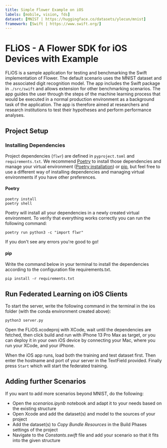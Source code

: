 ```yaml
---
title: Simple Flower Example on iOS
labels: [mobile, vision, fds]
dataset: [MNIST | https://huggingface.co/datasets/ylecun/mnist]
framework: [Swift | https://www.swift.org/]
---
```


# FLiOS - A Flower SDK for iOS Devices with Example

FLiOS is a sample application for testing and benchmarking the Swift implementation of Flower. The default scenario uses the MNIST dataset and the associated digit recognition model. The app includes the Swift package in `./src/swift` and allows extension for other benchmarking scenarios. The app guides the user through the steps of the machine learning process that would be executed in a normal production environment as a background task of the application. The app is therefore aimed at researchers and research institutions to test their hypotheses and perform performance analyses.

## Project Setup

### Installing Dependencies

Project dependencies (`flwr`) are defined in `pyproject.toml` and `requirements.txt`. We recommend [Poetry](https://python-poetry.org/docs/) to install those dependencies and manage your virtual environment ([Poetry installation](https://python-poetry.org/docs/#installation)) or [pip](https://pip.pypa.io/en/latest/development/), but feel free to use a different way of installing dependencies and managing virtual environments if you have other preferences.

#### Poetry

```shell
poetry install
poetry shell
```

Poetry will install all your dependencies in a newly created virtual environment. To verify that everything works correctly you can run the following command:

```shell
poetry run python3 -c "import flwr"
```

If you don't see any errors you're good to go!

#### pip

Write the command below in your terminal to install the dependencies according to the configuration file requirements.txt.

```shell
pip install -r requirements.txt
```

## Run Federated Learning on iOS Clients

To start the server, write the following command in the terminal in the ios folder (with the conda environment created above):

```shell
python3 server.py
```

Open the FLiOS.xcodeproj with XCode, wait until the dependencies are fetched, then click build and run with iPhone 13 Pro Max as target, or you can deploy it in your own iOS device by connecting your Mac, where you run your XCode, and your iPhone.

When the iOS app runs, load both the training and test dataset first. Then enter the hostname and port of your server in the TextField provided. Finally press `Start` which will start the federated training.

## Adding further Scenarios

If you want to add more scenarios beyond MNIST, do the following:

- Open the _scenarios.ipynb_ notebook and adapt it to your needs based on the existing structure
- Open Xcode and add the dataset(s) and model to the sources of your project
- Add the dataset(s) to _Copy Bundle Resources_ in the Build Phases settings of the project
- Navigate to the _Constants.swift_ file and add your scenario so that it fits into the given structure
